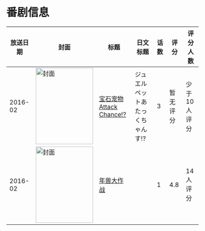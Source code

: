 # 番剧信息

|放送日期|封面|标题|日文标题|话数|评分|评分人数|
|---|---|---|---|---|---|---|
|2016-02|<img src="//lain.bgm.tv/pic/cover/c/bb/96/181722_a1rt6.jpg" alt="封面" style="width:150px;height:200px;object-fit:cover;">|[宝石宠物 Attack Chance!?](https://bangumi.tv/subject/181722)|ジュエルペットあたっくちゃんす!?|3|暂无评分|少于10人评分|
|2016-02|<img src="//lain.bgm.tv/pic/cover/c/91/3f/130573_u24Sc.jpg" alt="封面" style="width:150px;height:200px;object-fit:cover;">|[年兽大作战](https://bangumi.tv/subject/130573)||1|4.8|14人评分|
